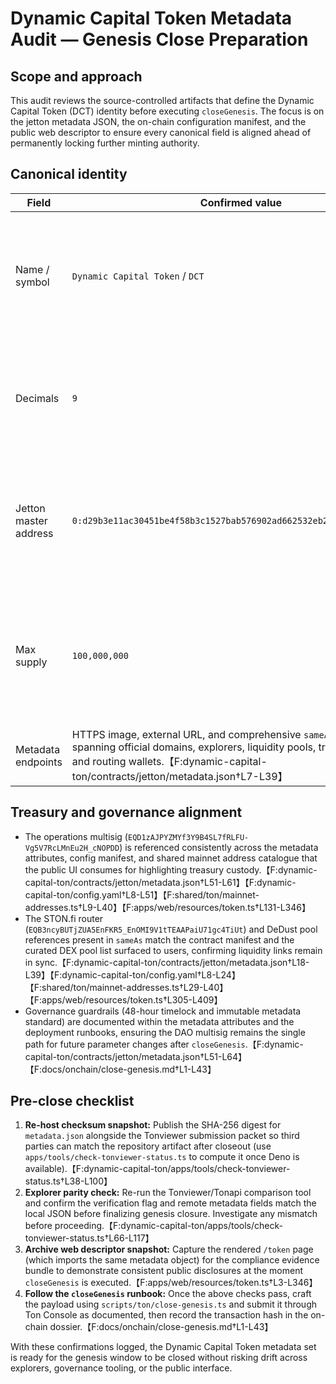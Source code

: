 # Dynamic Capital Token Metadata Audit — Genesis Close Preparation

## Scope and approach

This audit reviews the source-controlled artifacts that define the Dynamic Capital Token (DCT) identity before executing `closeGenesis`. The focus is on the jetton metadata JSON, the on-chain configuration manifest, and the public web descriptor to ensure every canonical field is aligned ahead of permanently locking further minting authority.

## Canonical identity

| Field | Confirmed value | Evidence |
| --- | --- | --- |
| Name / symbol | `Dynamic Capital Token` / `DCT` | `metadata.json` name and symbol entries; `config.yaml` token block; web descriptor imports metadata directly.【F:dynamic-capital-ton/contracts/jetton/metadata.json†L2-L3】【F:dynamic-capital-ton/config.yaml†L1-L6】【F:apps/web/resources/token.ts†L3-L274】 |
| Decimals | `9` | Declared in the jetton metadata and mirrored in the config manifest and UI schema checks.【F:dynamic-capital-ton/contracts/jetton/metadata.json†L5-L6】【F:dynamic-capital-ton/config.yaml†L1-L6】【F:apps/web/resources/token.ts†L100-L134】 |
| Jetton master address | `0:d29b3e11ac30451be4f58b3c1527bab576902ad662532eb2b0c8c6098a0e96c7` | Stored in the metadata JSON, `config.yaml`, and normalized by the web descriptor for explorer links.【F:dynamic-capital-ton/contracts/jetton/metadata.json†L6-L28】【F:dynamic-capital-ton/config.yaml†L1-L14】【F:apps/web/resources/token.ts†L252-L324】 |
| Max supply | `100,000,000` | Captured in the metadata attributes array, `config.yaml`, and the UI descriptor invariant enforcing the cap before rendering supply stats.【F:dynamic-capital-ton/contracts/jetton/metadata.json†L41-L53】【F:dynamic-capital-ton/config.yaml†L1-L24】【F:apps/web/resources/token.ts†L265-L346】 |
| Metadata endpoints | HTTPS image, external URL, and comprehensive `sameAs` coverage spanning official domains, explorers, liquidity pools, treasury multisig, and routing wallets.【F:dynamic-capital-ton/contracts/jetton/metadata.json†L7-L39】 |

## Treasury and governance alignment

- The operations multisig (`EQD1zAJPYZMYf3Y9B4SL7fRLFU-Vg5V7RcLMnEu2H_cNOPDD`) is referenced consistently across the metadata attributes, config manifest, and shared mainnet address catalogue that the public UI consumes for highlighting treasury custody.【F:dynamic-capital-ton/contracts/jetton/metadata.json†L51-L61】【F:dynamic-capital-ton/config.yaml†L8-L51】【F:shared/ton/mainnet-addresses.ts†L9-L40】【F:apps/web/resources/token.ts†L131-L346】
- The STON.fi router (`EQB3ncyBUTjZUA5EnFKR5_EnOMI9V1tTEAAPaiU71gc4TiUt`) and DeDust pool references present in `sameAs` match the contract manifest and the curated DEX pool list surfaced to users, confirming liquidity links remain in sync.【F:dynamic-capital-ton/contracts/jetton/metadata.json†L18-L39】【F:dynamic-capital-ton/config.yaml†L8-L24】【F:shared/ton/mainnet-addresses.ts†L29-L40】【F:apps/web/resources/token.ts†L305-L409】
- Governance guardrails (48-hour timelock and immutable metadata standard) are documented within the metadata attributes and the deployment runbooks, ensuring the DAO multisig remains the single path for future parameter changes after `closeGenesis`.【F:dynamic-capital-ton/contracts/jetton/metadata.json†L51-L64】【F:docs/onchain/close-genesis.md†L1-L43】

## Pre-close checklist

1. **Re-host checksum snapshot:** Publish the SHA-256 digest for `metadata.json` alongside the Tonviewer submission packet so third parties can match the repository artifact after closeout (use `apps/tools/check-tonviewer-status.ts` to compute it once Deno is available).【F:dynamic-capital-ton/apps/tools/check-tonviewer-status.ts†L38-L100】
2. **Explorer parity check:** Re-run the Tonviewer/Tonapi comparison tool and confirm the verification flag and remote metadata fields match the local JSON before finalizing genesis closure. Investigate any mismatch before proceeding.【F:dynamic-capital-ton/apps/tools/check-tonviewer-status.ts†L66-L117】
3. **Archive web descriptor snapshot:** Capture the rendered `/token` page (which imports the same metadata object) for the compliance evidence bundle to demonstrate consistent public disclosures at the moment `closeGenesis` is executed.【F:apps/web/resources/token.ts†L3-L346】
4. **Follow the `closeGenesis` runbook:** Once the above checks pass, craft the payload using `scripts/ton/close-genesis.ts` and submit it through Ton Console as documented, then record the transaction hash in the on-chain dossier.【F:docs/onchain/close-genesis.md†L1-L43】

With these confirmations logged, the Dynamic Capital Token metadata set is ready for the genesis window to be closed without risking drift across explorers, governance tooling, or the public interface.
